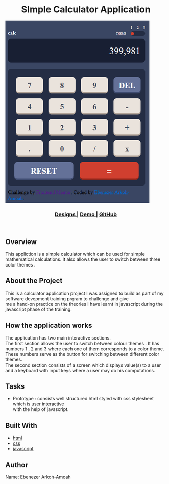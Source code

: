 <h1 align="center">SImple Calculator Application</h1>

![screenshot](calculator-app.png)
<br>

<div align="center">
  <h3>
    <a href="https://www.figma.com/file/dpxDm66txBIjrxUTesVLXx/calculator-app-1">
      Designs
    </a>
    <span> |
     <a href="https://eben-arkoh-amoah.github.io/Frontend-mentor-calculator-app/">
      Demo
    </a>
    <span> | </span>
    <a href="https://github.com/eben-arkoh-amoah/Frontend-mentor-calculator-app">
      GitHub
    </a>
    
  </h3>
</div>

<br>


<!-- OVERVIEW -->

## Overview

This appliction is a simple calculator which can be used for simple mathematical calculations. It also
allows the user to switch between three color themes . 


## About the Project

This is a  calculator application project I was assigned to build as part of my software devepment training prgram to challenge and give <br> me a hand-on practice on the theories I have learnt in javascript during the javascript phase of the training.

## How the application works
The application has two main interactive sections.<br> The first section allows the user to switch between colour themes . It has numbers 1 , 2 and 3 where each one of them corresponds to a color theme. These numbers serve as the button for switching between different color themes.<br>
The second section consists of a screen which displays value(s) to a user and a keyboard with input keys where a user may do his computations.
## Tasks

- Prototype : consists well structured html styled with  css stylesheet which is user interactive<br>
with the help of javascript.

## Built With

- [html](https://www.w3schools.com)
- [css](https://css-tricks.com)
- [javascript](https://www.codecademy.com)
## Author
Name: Ebenezer Arkoh-Amoah

